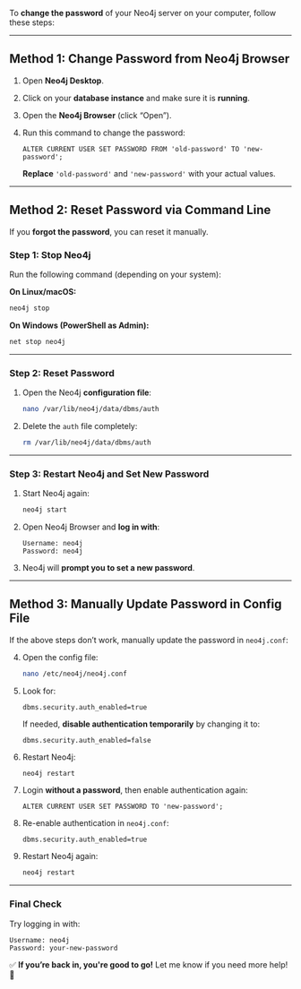 To **change the password** of your Neo4j server on your computer, follow these steps:

---

## **Method 1: Change Password from Neo4j Browser**

1. Open **Neo4j Desktop**.
2. Click on your **database instance** and make sure it is **running**.
3. Open the **Neo4j Browser** (click “Open”).
4. Run this command to change the password:
    
    ```cypher
    ALTER CURRENT USER SET PASSWORD FROM 'old-password' TO 'new-password';
    ```
    
    **Replace** `'old-password'` and `'new-password'` with your actual values.

---

## **Method 2: Reset Password via Command Line**

If you **forgot the password**, you can reset it manually.

### **Step 1: Stop Neo4j**

Run the following command (depending on your system):

**On Linux/macOS:**

```bash
neo4j stop
```

**On Windows (PowerShell as Admin):**

```powershell
net stop neo4j
```

---

### **Step 2: Reset Password**

1. Open the Neo4j **configuration file**:
    
    ```bash
    nano /var/lib/neo4j/data/dbms/auth
    ```
    
2. Delete the `auth` file completely:
    
    ```bash
    rm /var/lib/neo4j/data/dbms/auth
    ```
    

---

### **Step 3: Restart Neo4j and Set New Password**

1. Start Neo4j again:
    
    ```bash
    neo4j start
    ```
    
2. Open Neo4j Browser and **log in with**:
    
    ```
    Username: neo4j
    Password: neo4j
    ```
    
3. Neo4j will **prompt you to set a new password**.

---

## **Method 3: Manually Update Password in Config File**

If the above steps don’t work, manually update the password in `neo4j.conf`:

4. Open the config file:
    
    ```bash
    nano /etc/neo4j/neo4j.conf
    ```
    
5. Look for:
    
    ```
    dbms.security.auth_enabled=true
    ```
    
    If needed, **disable authentication temporarily** by changing it to:
    
    ```
    dbms.security.auth_enabled=false
    ```
    
6. Restart Neo4j:
    
    ```bash
    neo4j restart
    ```
    
7. Login **without a password**, then enable authentication again:
    
    ```cypher
    ALTER CURRENT USER SET PASSWORD TO 'new-password';
    ```
    
8. Re-enable authentication in `neo4j.conf`:
    
    ```
    dbms.security.auth_enabled=true
    ```
    
9. Restart Neo4j again:
    
    ```bash
    neo4j restart
    ```
    

---

### **Final Check**

Try logging in with:

```
Username: neo4j
Password: your-new-password
```

✅ **If you’re back in, you're good to go!** Let me know if you need more help! 🚀
